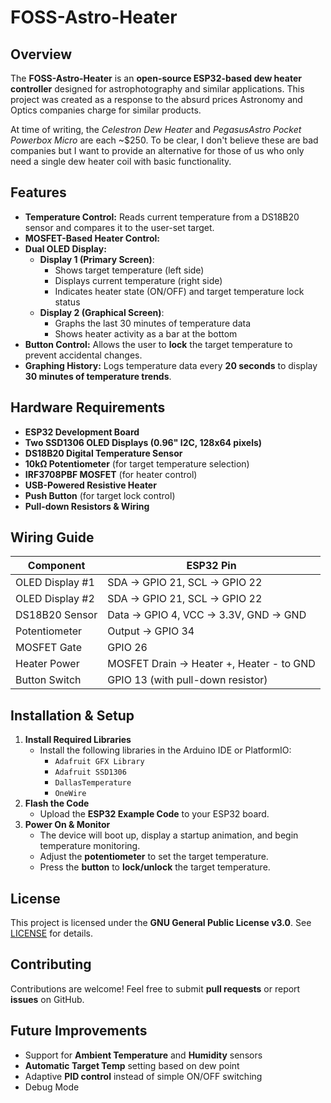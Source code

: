 # FOSS-Astro-Heater

## Overview
The **FOSS-Astro-Heater** is an **open-source ESP32-based dew heater controller** designed for astrophotography and similar applications. This project was created as a response to the absurd prices Astronomy and Optics companies charge for similar products.

At time of writing, the _Celestron Dew Heater_ and _PegasusAstro Pocket Powerbox Micro_ are each ~$250. To be clear, I don't believe these are bad companies but I want to provide an alternative for those of us who only need a single dew heater coil with basic functionality.

## Features
- **Temperature Control:** Reads current temperature from a DS18B20 sensor and compares it to the user-set target.
- **MOSFET-Based Heater Control:**
- **Dual OLED Display:**
  - **Display 1 (Primary Screen)**:
    - Shows target temperature (left side)
    - Displays current temperature (right side)
    - Indicates heater state (ON/OFF) and target temperature lock status
  - **Display 2 (Graphical Screen)**:
    - Graphs the last 30 minutes of temperature data
    - Shows heater activity as a bar at the bottom
- **Button Control:** Allows the user to **lock** the target temperature to prevent accidental changes.
- **Graphing History:** Logs temperature data every **20 seconds** to display **30 minutes of temperature trends**.

## Hardware Requirements
- **ESP32 Development Board**
- **Two SSD1306 OLED Displays (0.96" I2C, 128x64 pixels)**
- **DS18B20 Digital Temperature Sensor**
- **10kΩ Potentiometer** (for target temperature selection)
- **IRF3708PBF MOSFET** (for heater control)
- **USB-Powered Resistive Heater**
- **Push Button** (for target lock control)
- **Pull-down Resistors & Wiring**

## Wiring Guide
| Component          | ESP32 Pin  |
|-------------------|------------|
| OLED Display #1  | SDA -> GPIO 21, SCL -> GPIO 22 |
| OLED Display #2  | SDA -> GPIO 21, SCL -> GPIO 22 |
| DS18B20 Sensor   | Data -> GPIO 4, VCC -> 3.3V, GND -> GND |
| Potentiometer    | Output -> GPIO 34 |
| MOSFET Gate      | GPIO 26 |
| Heater Power     | MOSFET Drain -> Heater +, Heater - to GND |
| Button Switch    | GPIO 13 (with pull-down resistor) |

## Installation & Setup
1. **Install Required Libraries**
   - Install the following libraries in the Arduino IDE or PlatformIO:
     - `Adafruit GFX Library`
     - `Adafruit SSD1306`
     - `DallasTemperature`
     - `OneWire`
2. **Flash the Code**
   - Upload the **ESP32 Example Code** to your ESP32 board.
3. **Power On & Monitor**
   - The device will boot up, display a startup animation, and begin temperature monitoring.
   - Adjust the **potentiometer** to set the target temperature.
   - Press the **button** to **lock/unlock** the target temperature.

## License
This project is licensed under the **GNU General Public License v3.0**. See [LICENSE](LICENSE) for details.

## Contributing
Contributions are welcome! Feel free to submit **pull requests** or report **issues** on GitHub.

## Future Improvements
- Support for **Ambient Temperature** and **Humidity** sensors
- **Automatic Target Temp** setting based on dew point
- Adaptive **PID control** instead of simple ON/OFF switching
- Debug Mode
